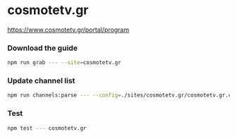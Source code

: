 # cosmotetv.gr

https://www.cosmotetv.gr/portal/program

### Download the guide

```sh
npm run grab --- --site=cosmotetv.gr
```

### Update channel list

```sh
npm run channels:parse --- --config=./sites/cosmotetv.gr/cosmotetv.gr.config.js --output=./sites/cosmotetv.gr/cosmotetv.gr.channels.xml
```

### Test

```sh
npm test --- cosmotetv.gr
```
